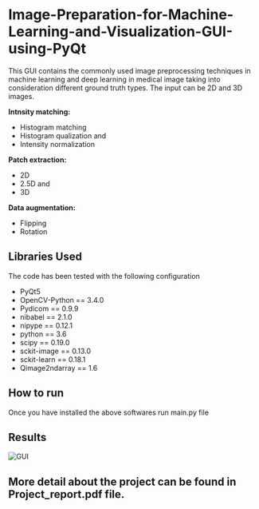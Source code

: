 # Image-Preparation-for-Machine-Learning-and-Visualization-GUI-using-PyQt

This GUI contains the commonly used image preprocessing techniques in machine learning and deep learning in medical image taking into consideration different ground truth types. The input can be 2D and 3D images.

**Intnsity matching:**
  - Histogram matching
  - Histogram qualization and 
  - Intensity normalization

**Patch extraction:**
 - 2D
 - 2.5D and 
 - 3D

**Data augmentation:**
 - Flipping
 - Rotation

## Libraries Used
The code has been tested with the following configuration
- PyQt5
- OpenCV-Python == 3.4.0
- Pydicom == 0.9.9
- nibabel == 2.1.0
- nipype == 0.12.1
- python == 3.6
- scipy == 0.19.0
- sckit-image == 0.13.0
- sckit-learn == 0.18.1
- Qimage2ndarray == 1.6

## How to run 
Once you have installed the above softwares run main.py file

## Results
![](gui.PNG "GUI")

## More detail about the project can be found in Project_report.pdf file.
